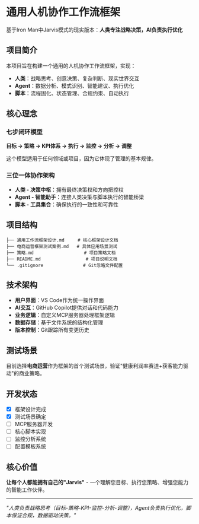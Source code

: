 # 通用人机协作工作流框架

基于Iron Man中Jarvis模式的现实版本：**人类专注战略决策，AI负责执行优化**

## 项目简介

本项目旨在构建一个通用的人机协作工作流框架，实现：
- **人类**：战略思考、创意决策、复杂判断、现实世界交互
- **Agent**：数据分析、模式识别、智能建议、执行优化  
- **脚本**：流程固化、状态管理、合规约束、自动执行

## 核心理念

### 七步闭环模型
**目标 → 策略 → KPI体系 → 执行 → 监控 → 分析 → 调整**

这个模型适用于任何领域或项目，因为它体现了管理的基本规律。

### 三位一体协作架构
- **人类 - 决策中枢**：拥有最终决策权和方向把控权
- **Agent - 智能助手**：连接人类决策与脚本执行的智能桥梁
- **脚本 - 工具集合**：确保执行的一致性和可靠性

## 项目结构

```
├── 通用工作流框架设计.md     # 核心框架设计文档
├── 电商运营框架测试案例.md   # 具体应用场景测试
├── 策略.md                   # 项目策略文档
├── README.md                 # 项目说明文档
└── .gitignore               # Git忽略文件配置
```

## 技术架构

- **用户界面**：VS Code作为统一操作界面
- **AI交互**：GitHub Copilot提供对话和代码能力
- **业务逻辑**：自定义MCP服务器处理框架逻辑
- **数据存储**：基于文件系统的结构化管理
- **版本控制**：Git跟踪所有变更历史

## 测试场景

目前选择**电商运营**作为框架的首个测试场景，验证"健康利润率赛道+获客能力驱动"的商业策略。

## 开发状态

- [x] 框架设计完成
- [x] 测试场景确定  
- [ ] MCP服务器开发
- [ ] 核心脚本实现
- [ ] 监控分析系统
- [ ] 配置模板系统

## 核心价值

**让每个人都能拥有自己的"Jarvis"** - 一个理解您目标、执行您策略、增强您能力的智能工作伙伴。

---

*"人类负责战略思考（目标-策略-KPI-监控-分析-调整），Agent负责执行优化，脚本保证合规，数据驱动决策。"*